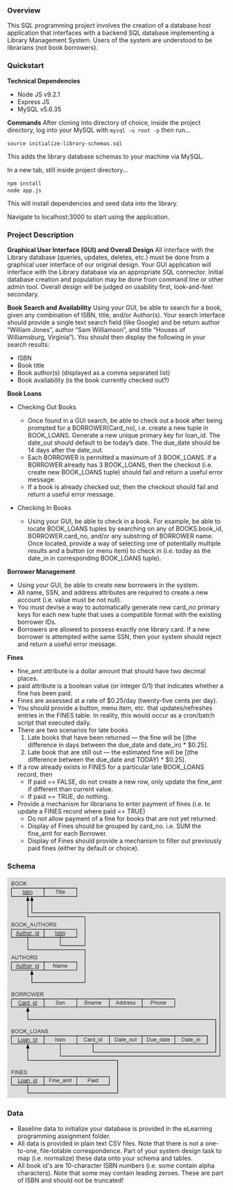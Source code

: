 ### **Overview**

This SQL programming project involves the creation of a database host application that
interfaces with a backend SQL database implementing a Library Management System. Users of
the system are understood to be librarians (not book borrowers).

### **Quickstart**

**Technical Dependencies**
  * Node JS v9.2.1
  * Express JS
  * MySQL v5.6.35

**Commands**
After cloning into directory of choice, inside the project directory, log into your MySQL with `mysql -u root -p` then run...
```
source initialize-library-schemas.sql
```
This adds the library database schemas to your machine via MySQL.

In a new tab, still inside project directory...
```
npm install
node app.js
```

This will install dependencies and seed data into the library.

Navigate to localhost:3000 to start using the application.


### **Project Description**

**Graphical User Interface (GUI) and Overall Design**
All interface with the Library database (queries, updates, deletes, etc.) must be done from a graphical user interface of  our original design. Your GUI application will interface with the Library database via an appropriate SQL connector. Initial database creation and population may be done from command line or other admin tool. Overall design will be judged on usability first, look-and-feel secondary.

**Book Search and Availability**
Using your GUI, be able to search for a book, given any combination of ISBN, title, and/or Author(s). Your search interface should provide a single text search field (like Google) and be return author “William Jones”, author “Sam Williamson”, and title “Houses of Williamsburg, Virginia”). You should then display the following in your search results:
* ISBN
* Book title
* Book author(s) (displayed as a comma separated list)
* Book availability (is the book currently checked out?)

**Book Loans**
* Checking Out Books
  * Once found in a GUI search, be able to check out a book after being prompted for a BORROWER(Card_no), i.e. create a new tuple in BOOK_LOANS. Generate a new unique primary key for loan_id. The date_out should default to be today’s date. The due_date should be 14 days after the date_out.
  * Each BORROWER is permitted a maximum of 3 BOOK_LOANS. If a BORROWER already has 3 BOOK_LOANS, then the checkout (i.e. create new BOOK_LOANS tuple) should fail and return a useful error message.
  * If a book is already checked out, then the checkout should fail and return a useful error message.

* Checking In Books
  * Using your GUI, be able to check in a book. For example, be able to locate BOOK_LOANS tuples by searching on any of BOOKS.book_id, BORROWER.card_no, and/or any substring of BORROWER name. Once located, provide a way of selecting one of potentially multiple results and a button (or menu item) to check in (i.e. today as the date_in in corresponding BOOK_LOANS tuple).

**Borrower Management**
* Using your GUI, be able to create new borrowers in the system.
* All name, SSN, and address attributes are required to create a new account (i.e. value must be not null).
* You must devise a way to automatically generate new card_no primary keys for each new tuple that uses a compatible format with the existing borrower IDs.
* Borrowers are allowed to possess exactly one library card. If a new borrower is attempted withe same SSN, then your system should reject and return a useful error message.

**Fines**
* fine_amt attribute is a dollar amount that should have two decimal places.
* paid attribute is a boolean value (or integer 0/1) that indicates whether a fine has been paid.
* Fines are assessed at a rate of $0.25/day (twenty-five cents per day).
* You should provide a button, menu item, etc. that updates/refreshes entries in the FINES table. In reality, this would occur as a cron/batch script that executed daily.
* There are two scenarios for late books
  1. Late books that have been returned — the fine will be [(the difference in days between the due_date and date_in) * $0.25].
  2. Late book that are still out — the estimated fine will be [(the difference between the due_date and TODAY) * $0.25].
* If a row already exists in FINES for a particular late BOOK_LOANS record, then
  * If paid == FALSE, do not create a new row, only update the fine_amt if different than current value.
  * If paid == TRUE, do nothing.
* Provide a mechanism for librarians to enter payment of fines (i.e. to update a FINES record where paid == TRUE)
  * Do not allow payment of a fine for books that are not yet returned.
  * Display of Fines should be grouped by card_no. i.e. SUM the fine_amt for each Borrower.
  * Display of Fines should provide a mechanism to filter out previously paid fines (either by default or choice).

### **Schema**
![Alt text](./schema_img.png?raw=true "Title")

### **Data**
* Baseline data to initialize your database is provided in the eLearning programming assignment folder.
* All data is provided in plain text CSV files. Note that there is not a one-to-one, file-totable correspondence. Part of your system design task to map (i.e. normalize) these data onto your schema and tables.
* All book id's are 10-character ISBN numbers (i.e. some contain alpha characters). Note that some may contain leading zeroes. These are part of ISBN and should not be truncated!
